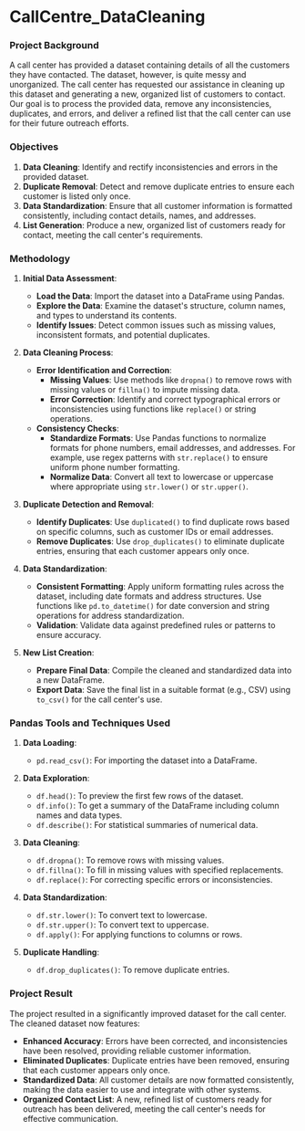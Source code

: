 # CallCentre_DataCleaning

### Project Background

A call center has provided a dataset containing details of all the customers they have contacted. The dataset, however, is quite messy and unorganized. The call center has requested our assistance in cleaning up this dataset and generating a new, organized list of customers to contact. Our goal is to process the provided data, remove any inconsistencies, duplicates, and errors, and deliver a refined list that the call center can use for their future outreach efforts.

### Objectives

1. **Data Cleaning**: Identify and rectify inconsistencies and errors in the provided dataset.
2. **Duplicate Removal**: Detect and remove duplicate entries to ensure each customer is listed only once.
3. **Data Standardization**: Ensure that all customer information is formatted consistently, including contact details, names, and addresses.
4. **List Generation**: Produce a new, organized list of customers ready for contact, meeting the call center's requirements.

### Methodology

1. **Initial Data Assessment**:
   - **Load the Data**: Import the dataset into a DataFrame using Pandas.
   - **Explore the Data**: Examine the dataset's structure, column names, and types to understand its contents.
   - **Identify Issues**: Detect common issues such as missing values, inconsistent formats, and potential duplicates.

2. **Data Cleaning Process**:
   - **Error Identification and Correction**:
     - **Missing Values**: Use methods like `dropna()` to remove rows with missing values or `fillna()` to impute missing data.
     - **Error Correction**: Identify and correct typographical errors or inconsistencies using functions like `replace()` or string operations.
   - **Consistency Checks**:
     - **Standardize Formats**: Use Pandas functions to normalize formats for phone numbers, email addresses, and addresses. For example, use regex patterns with `str.replace()` to ensure uniform phone number formatting.
     - **Normalize Data**: Convert all text to lowercase or uppercase where appropriate using `str.lower()` or `str.upper()`.

3. **Duplicate Detection and Removal**:
   - **Identify Duplicates**: Use `duplicated()` to find duplicate rows based on specific columns, such as customer IDs or email addresses.
   - **Remove Duplicates**: Use `drop_duplicates()` to eliminate duplicate entries, ensuring that each customer appears only once.

4. **Data Standardization**:
   - **Consistent Formatting**: Apply uniform formatting rules across the dataset, including date formats and address structures. Use functions like `pd.to_datetime()` for date conversion and string operations for address standardization.
   - **Validation**: Validate data against predefined rules or patterns to ensure accuracy.

5. **New List Creation**:
   - **Prepare Final Data**: Compile the cleaned and standardized data into a new DataFrame.
   - **Export Data**: Save the final list in a suitable format (e.g., CSV) using `to_csv()` for the call center's use.

### Pandas Tools and Techniques Used

1. **Data Loading**: 
   - `pd.read_csv()`: For importing the dataset into a DataFrame.
   
2. **Data Exploration**: 
   - `df.head()`: To preview the first few rows of the dataset.
   - `df.info()`: To get a summary of the DataFrame including column names and data types.
   - `df.describe()`: For statistical summaries of numerical data.

3. **Data Cleaning**:
   - `df.dropna()`: To remove rows with missing values.
   - `df.fillna()`: To fill in missing values with specified replacements.
   - `df.replace()`: For correcting specific errors or inconsistencies.

4. **Data Standardization**:
   - `df.str.lower()`: To convert text to lowercase.
   - `df.str.upper()`: To convert text to uppercase.
   - `df.apply()`: For applying functions to columns or rows.

5. **Duplicate Handling**:
   - `df.drop_duplicates()`: To remove duplicate entries.


### Project Result

The project resulted in a significantly improved dataset for the call center. The cleaned dataset now features:

- **Enhanced Accuracy**: Errors have been corrected, and inconsistencies have been resolved, providing reliable customer information.
- **Eliminated Duplicates**: Duplicate entries have been removed, ensuring that each customer appears only once.
- **Standardized Data**: All customer details are now formatted consistently, making the data easier to use and integrate with other systems.
- **Organized Contact List**: A new, refined list of customers ready for outreach has been delivered, meeting the call center's needs for effective communication.
